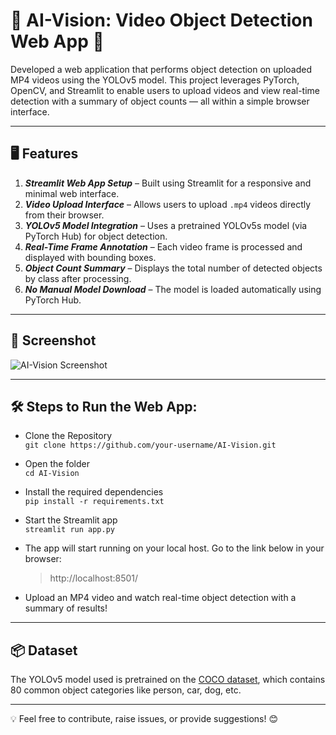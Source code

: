 # 🎯 AI-Vision: Video Object Detection Web App 🚀

Developed a web application that performs object detection on uploaded MP4 videos using the YOLOv5 model. This project leverages PyTorch, OpenCV, and Streamlit to enable users to upload videos and view real-time detection with a summary of object counts — all within a simple browser interface.

---

## 🖥️ Features

1. ***Streamlit Web App Setup*** – Built using Streamlit for a responsive and minimal web interface.
2. ***Video Upload Interface*** – Allows users to upload `.mp4` videos directly from their browser.
3. ***YOLOv5 Model Integration*** – Uses a pretrained YOLOv5s model (via PyTorch Hub) for object detection.
4. ***Real-Time Frame Annotation*** – Each video frame is processed and displayed with bounding boxes.
5. ***Object Count Summary*** – Displays the total number of detected objects by class after processing.
6. ***No Manual Model Download*** – The model is loaded automatically using PyTorch Hub.

---

## 📸 Screenshot

![AI-Vision Screenshot](<img width="1919" height="930" alt="Screenshot 2025-07-23 203246" src="https://github.com/user-attachments/assets/4af3f6f6-3ca0-49db-a202-829d7eec360f" />)


---

## 🛠️ Steps to Run the Web App:

* Clone the Repository  
    `git clone https://github.com/your-username/AI-Vision.git`

* Open the folder  
    `cd AI-Vision`

* Install the required dependencies  
    `pip install -r requirements.txt`

* Start the Streamlit app  
    `streamlit run app.py`

* The app will start running on your local host. Go to the link below in your browser:
  
    > http://localhost:8501/

* Upload an MP4 video and watch real-time object detection with a summary of results!

---

## 📦 Dataset

The YOLOv5 model used is pretrained on the [COCO dataset](https://cocodataset.org/#home), which contains 80 common object categories like person, car, dog, etc.

---

💡 Feel free to contribute, raise issues, or provide suggestions! 😊  

